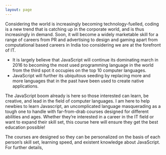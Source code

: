```yaml
---
layout: page
---
```


Considering the world is increasingly becoming technology-fuelled, coding is a new trend that is catching up in the corporate world, and is thus increasingly in demand. Soon, it will become a widely marketable skill for a range of careers from PR and advertising to design and gaming apart from computational based careers in India too considering we are at the forefront of IT.

- It is largely believe that JavaScript will continue its dominating march in 2016 to becoming the most used programming language in the world from the third spot it occupies on the top 10 computer languages.
- JavaScript will further its ubiquitous seeding by replacing more and more languages that in the past have been used to create native applications.

The JavaScript boom already is h­­ere so those interested can learn, be creative, and lead in the field of computer languages. I am here to help newbies to learn Javascript, an uncomplicated language masquerading as a tough one to handle with far-from-drab courses designed for different abilities and ages. Whether they’re interested in a career in the IT field or want to expand their skill set, this course here will ensure they get the best education possible! 
 
The courses are designed so they can be personalized on the basis of each person’s skill set, learning speed, and existent knowledge about JavaScript. For further details,